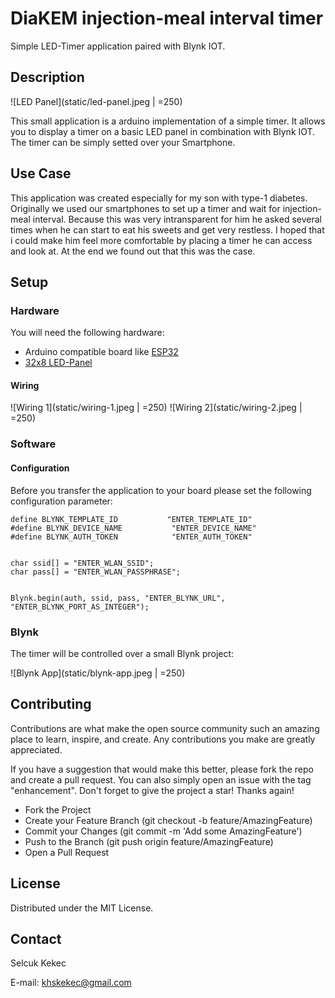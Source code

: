# DiaKEM injection-meal interval timer 

Simple LED-Timer application paired with Blynk IOT.

## Description

![LED Panel](static/led-panel.jpeg | =250)

This small application is a arduino implementation of a simple timer.
It allows you to display a timer on a basic LED panel in combination with Blynk IOT. The timer can be simply setted over your Smartphone.

## Use Case

This application was created especially for my son with type-1 diabetes.
Originally we used our smartphones to set up a timer and wait for injection-meal interval.
Because this was very intransparent for him he asked several times when he can start to eat his sweets and get very restless.
I hoped that i could make him feel more comfortable by placing a timer he can access and look at. At the end we found out that this was the case.

## Setup

### Hardware

You will need the following hardware:

* Arduino compatible board like [ESP32](https://www.alibaba.com/product-detail/Wholesale-ESP32-ESP32S-ESP32-DEVKIT-V1_1600135879207.html?spm=a2700.galleryofferlist.normal_offer.d_title.75ee5a8fznPakc&s=p)
* [32x8 LED-Panel](https://www.alibaba.com/product-detail/Bendable-Pixel-Matrix-Programmable-RGB-SMD_62535391592.html?spm=a2700.galleryofferlist.normal_offer.d_image.1d4b781cYiWWla<F10>)

#### Wiring

![Wiring 1](static/wiring-1.jpeg | =250)
![Wiring 2](static/wiring-2.jpeg | =250)

### Software

#### Configuration 

Before you transfer the application to your board please set the following configuration parameter:

```
define BLYNK_TEMPLATE_ID           "ENTER_TEMPLATE_ID"
#define BLYNK_DEVICE_NAME           "ENTER_DEVICE_NAME"
#define BLYNK_AUTH_TOKEN            "ENTER_AUTH_TOKEN"


char ssid[] = "ENTER_WLAN_SSID";
char pass[] = "ENTER_WLAN_PASSPHRASE";


Blynk.begin(auth, ssid, pass, "ENTER_BLYNK_URL", "ENTER_BLYNK_PORT_AS_INTEGER");
```

### Blynk

The timer will be controlled over a small Blynk project:

![Blynk App](static/blynk-app.jpeg | =250)


## Contributing

Contributions are what make the open source community such an amazing place to learn, inspire, and create. 
Any contributions you make are greatly appreciated.

If you have a suggestion that would make this better, please fork the repo and create a pull request. 
You can also simply open an issue with the tag "enhancement". Don't forget to give the project a star! Thanks again!

* Fork the Project
* Create your Feature Branch (git checkout -b feature/AmazingFeature)
* Commit your Changes (git commit -m 'Add some AmazingFeature')
* Push to the Branch (git push origin feature/AmazingFeature)
* Open a Pull Request

## License

Distributed under the MIT License.

## Contact

Selcuk Kekec

E-mail: [khskekec@gmail.com](khskekec@gmail.com)
